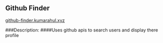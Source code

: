 
## Github Finder

[github-finder.kumarahul.xyz](https://github-finder.kumarahul.xyz)

###Description: 
####Uses github apis to search users and display there profile

